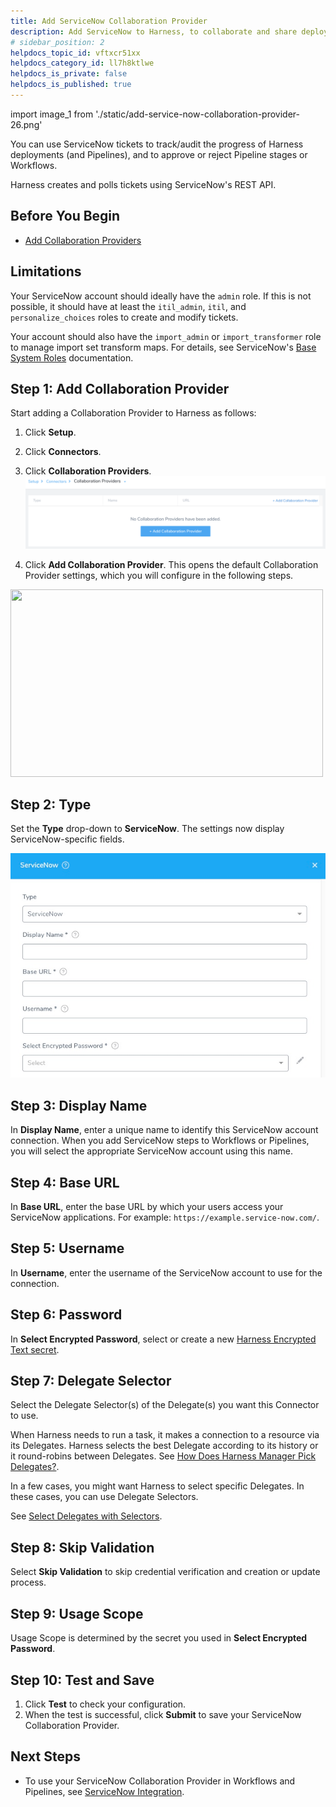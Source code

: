 ```yaml
---
title: Add ServiceNow Collaboration Provider
description: Add ServiceNow to Harness, to collaborate and share deployment info with users and groups.
# sidebar_position: 2
helpdocs_topic_id: vftxcr51xx
helpdocs_category_id: ll7h8ktlwe
helpdocs_is_private: false
helpdocs_is_published: true
---
```


import image_1 from './static/add-service-now-collaboration-provider-26.png'


You can use ServiceNow tickets to track/audit the progress of Harness deployments (and Pipelines), and to approve or reject Pipeline stages or Workflows.

Harness creates and polls tickets using ServiceNow's REST API.


## Before You Begin

* [Add Collaboration Providers](collaboration-providers.md)


## Limitations

Your ServiceNow account should ideally have the `admin` role. If this is not possible, it should have at least the `itil_admin`, `itil`, and `personalize_choices` roles to create and modify tickets.

Your account should also have the `import_admin` or `import_transformer` role to manage import set transform maps. For details, see ServiceNow's [Base System Roles](https://docs.servicenow.com/bundle/newyork-platform-administration/page/administer/roles/reference/r_BaseSystemRoles.html) documentation.


## Step 1: Add Collaboration Provider

Start adding a Collaboration Provider to Harness as follows:

1. Click **Setup**.
2. Click **Connectors**.
3. Click **Collaboration Providers**.![](./static/add-service-now-collaboration-provider-25.png)

4. Click **Add Collaboration Provider**. This opens the default Collaboration Provider settings, which you will configure in the following steps.


<img src={image_1} height="300" width="500" />


## Step 2: Type

Set the **Type** drop-down to **ServiceNow**. The settings now display ServiceNow-specific fields.

![](./static/add-service-now-collaboration-provider-27.png)

## Step 3: Display Name

In **Display Name**, enter a unique name to identify this ServiceNow account connection. When you add ServiceNow steps to Workflows or Pipelines, you will select the appropriate ServiceNow account using this name.


## Step 4: Base URL

In **Base URL**, enter the base URL by which your users access your ServiceNow applications. For example: `https://example.service-now.com/`.


## Step 5: Username

In **Username**, enter the username of the ServiceNow account to use for the connection.


## Step 6: Password

In **Select Encrypted Password**, select or create a new [Harness Encrypted Text secret](../../security/secrets-management/use-encrypted-text-secrets.md).


## Step 7: Delegate Selector

Select the Delegate Selector(s) of the Delegate(s) you want this Connector to use.

When Harness needs to run a task, it makes a connection to a resource via its Delegates. Harness selects the best Delegate according to its history or it round-robins between Delegates. See [How Does Harness Manager Pick Delegates?](../manage-delegates/delegate-installation.md#how-does-harness-manager-pick-delegates).

In a few cases, you might want Harness to select specific Delegates. In these cases, you can use Delegate Selectors.

See [Select Delegates with Selectors](../manage-delegates/select-delegates-for-specific-tasks-with-selectors.md).

## Step 8: Skip Validation

Select **Skip Validation** to skip credential verification and creation or update process.

## Step 9: Usage Scope

Usage Scope is determined by the secret you used in **Select Encrypted Password**.


## Step 10: Test and Save

1. Click **Test** to check your configuration.
2. When the test is successful, click **Submit** to save your ServiceNow Collaboration Provider.


## Next Steps

* To use your ServiceNow Collaboration Provider in Workflows and Pipelines, see [ServiceNow Integration](../../../continuous-delivery/model-cd-pipeline/workflows/service-now-integration.md).

